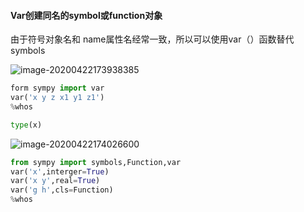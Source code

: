 #### Var创建同名的symbol或function对象

由于符号对象名和 name属性名经常一致，所以可以使用var（）函数替代symbols

![image-20200422173938385](C:\Users\David\AppData\Roaming\Typora\typora-user-images\image-20200422173938385.png)

```python
form sympy import var
var('x y z x1 y1 z1')
%whos
```

```python
type(x)
```

![image-20200422174026600](C:\Users\David\AppData\Roaming\Typora\typora-user-images\image-20200422174026600.png)



```python
from sympy import symbols,Function,var
var('x',interger=True)
var('x y',real=True)
var('g h',cls=Function)
%whos
```



